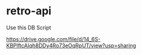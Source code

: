 # retro-api

Use this DB Script

https://drive.google.com/file/d/14_6S-KBPlftcAIqh8DDy4Ro73eOqRpUT/view?usp=sharing
